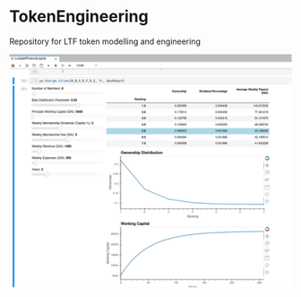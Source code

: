 # TokenEngineering
Repository for LTF token modelling and engineering

![image](ltf-tokenomics-2020-10-12-20-24-12.png)
